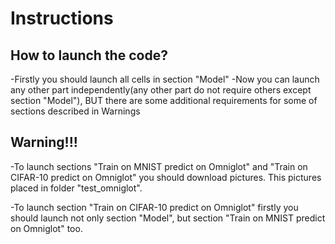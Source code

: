# Instructions

## How to launch the code?

-Firstly you should launch all cells in section "Model"
-Now you can launch any other part independently(any other part do not require others except section "Model"), BUT there are some additional requirements for some of sections described in Warnings

## Warning!!!

-To launch sections "Train on MNIST predict on Omniglot" and "Train on CIFAR-10 predict on Omniglot" you should download pictures.
This pictures placed in folder "test_omniglot".

-To launch section "Train on CIFAR-10 predict on Omniglot" firstly you should launch not only section "Model", but section "Train on MNIST predict on Omniglot" too.

